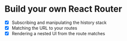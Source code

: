 # Build your own React Router

- [x] Subscribing and manipulating the history stack
- [x] Matching the URL to your routes
- [x] Rendering a nested UI from the route matches

